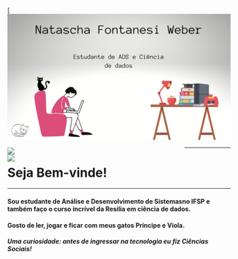 [![Markdown(https://github.com/natfontanesi/natfontanesi/blob/main/natascha.jpg?raw=true)](https://github.com/natfontanesi/natfontanesi/blob/main/natascha.jpg?raw=true)


 
<img width="400px" align="left" src="https://github-readme-stats.vercel.app/api/top-langs/?username=natfontanesi&hide=html&layout=compact&theme=buefy" />    

<td><img width="495px" align="left" src="https://github-readme-stats.vercel.app/api?username=natfontanesi&theme=buefy"/>  
 

***
# Seja Bem-vinde!
***
#### Sou estudante de Análise e Desenvolvimento de Sistemasno IFSP e também faço o curso incrível da Resilia em ciência de dados.
#### Gosto de ler, jogar e ficar com meus gatos Príncipe e Viola.

##### Uma curiosidade: antes de ingressar na tecnologia eu fiz Ciências Sociais! 
